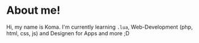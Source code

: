 # About me!
Hi, my name is Koma. I'm currently learning `.lua`, Web-Development (php, html, css, js) and Designen for Apps and more ;D
